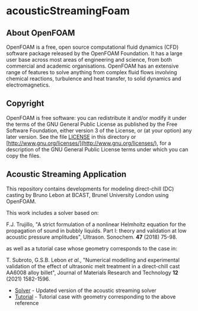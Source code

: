 acousticStreamingFoam
======

## About OpenFOAM  
  OpenFOAM is a free, open source computational fluid dynamics (CFD) software
  package released by the OpenFOAM Foundation. It has a large user base across
  most areas of engineering and science, from both commercial and academic
  organisations. OpenFOAM has an extensive range of features to solve anything
  from complex fluid flows involving chemical reactions, turbulence and heat
  transfer, to solid dynamics and electromagnetics.

## Copyright  
  OpenFOAM is free software: you can redistribute it and/or modify it under the
  terms of the GNU General Public License as published by the Free Software
  Foundation, either version 3 of the License, or (at your option) any later
  version.  See the file [LICENSE](LICENSE) in this directory or
  [http://www.gnu.org/licenses/](http://www.gnu.org/licenses/), for a description of the GNU General Public
  License terms under which you can copy the files.

## Acoustic Streaming Application  
  This repository contains developments for modeling direct-chill (DC) casting
  by Bruno Lebon at BCAST, Brunel University London using OpenFOAM.

  This work includes a solver based on:

  F.J. Trujillo, "A strict formulation of a nonlinear Helmholtz equation 
  for the propagation of sound in bubbly liquids. Part I: theory and validation 
  at low acoustic pressure amplitudes",  Ultrason. Sonochem. **47** (2018) 75-98.

  as well as a tutorial case whose geometry corresponds to the case in:
  
  T. Subroto, G.S.B. Lebon _et al._, "Numerical modelling and experimental validation 
  of the effect of ultrasonic melt treatment in a direct-chill cast AA6008 alloy billet",
  Journal of Materials Research and Technology **12** (2021) 1582-1596.

  * [Solver](applications/solvers/helmholtz/acousticStreamingFoam) - Updated version of the acoustic streaming solver
  * [Tutorial](tutorials/helmholtz/acousticStreamingFoam/USDC) - Tutorial case with geometry corresponding to the above reference 
